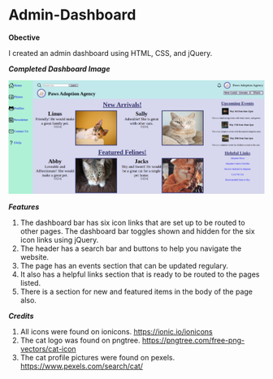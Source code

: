 # Admin-Dashboard

**Obective**

I created an admin dashboard using HTML, CSS, and jQuery. 

***Completed Dashboard Image***

![](images/completed.png)

***Features***

1. The dashboard bar has six icon links that are set up to be routed to other pages. The dashboard bar toggles shown and hidden for the six icon links using jQuery.
2. The header has a search bar and buttons to help you navigate the website. 
3. The page has an events section that can be updated regulary.
4. It also has a helpful links section that is ready to be routed to the pages listed.
5. There is a section for new and featured items in the body of the page also.


***Credits***
1. All icons were found on ionicons. https://ionic.io/ionicons
2. The cat logo was found on pngtree. https://pngtree.com/free-png-vectors/cat-icon 
3. The cat profile pictures were found on pexels. https://www.pexels.com/search/cat/

